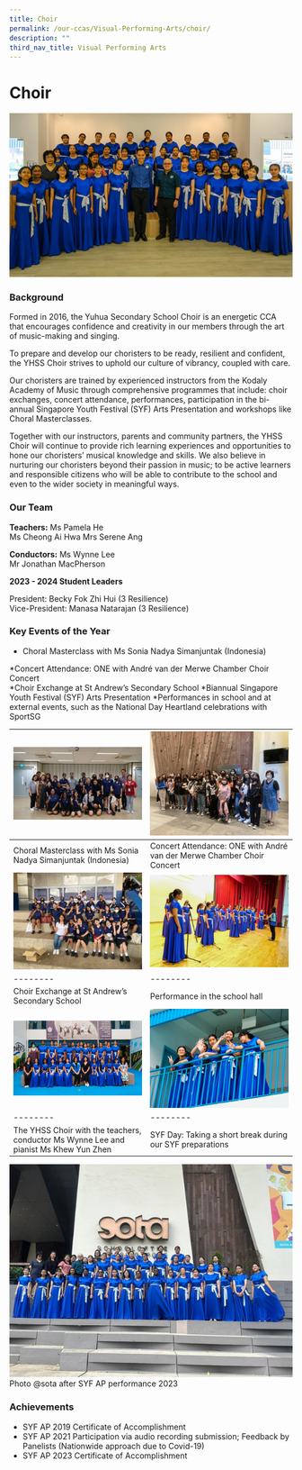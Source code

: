 ```yaml
---
title: Choir
permalink: /our-ccas/Visual-Performing-Arts/choir/
description: ""
third_nav_title: Visual Performing Arts
---
```

# **Choir**

![](/images/choir7.png)

### Background

Formed in 2016, the Yuhua Secondary School Choir is an energetic CCA that encourages confidence and creativity in our members through the art of music-making and singing. 

To prepare and develop our choristers to be ready, resilient and confident, the YHSS Choir strives to uphold our culture of vibrancy, coupled with care. 

Our choristers are trained by experienced instructors from the Kodaly Academy of Music through comprehensive programmes that include: choir exchanges, concert attendance, performances, participation in the bi-annual Singapore Youth Festival (SYF) Arts Presentation and workshops like Choral Masterclasses. 

Together with our instructors, parents and community partners, the YHSS Choir will continue to provide rich learning experiences and opportunities to hone our choristers’ musical knowledge and skills. We also believe in nurturing our choristers beyond their passion in music; to be active learners and responsible citizens who will be able to contribute to the school and even to the wider society in meaningful ways.


### Our Team

**Teachers:**
Ms Pamela He  
Ms Cheong Ai Hwa
Mrs Serene Ang

**Conductors:**
Ms Wynne Lee  
Mr Jonathan MacPherson

**2023 - 2024 Student Leaders**

President: Becky Fok Zhi Hui (3 Resilience)  
Vice-President: Manasa Natarajan (3 Resilience) 

### Key Events of the Year
*   Choral Masterclass with Ms Sonia Nadya Simanjuntak (Indonesia)
    
*Concert Attendance: ONE with André van der Merwe Chamber Choir Concert     
*Choir Exchange at St Andrew’s Secondary School
*Biannual Singapore Youth Festival (SYF) Arts Presentation
*Performances in school and at external events, such as the National Day Heartland celebrations with SportSG


|![](/images/choir1.png)|![](/images/choir2.png)| 
| -------- | -------- | 
| Choral Masterclass with Ms Sonia Nadya Simanjuntak (Indonesia) |Concert Attendance: ONE with André van der Merwe Chamber Choir Concert    | 
|	![](/images/choir3.png)|![](/images/choir4.png) | 
| -------- | -------- | 
|Choir Exchange at St Andrew’s Secondary School |Performance in the school hall| 
|	![](/images/choir5.png)|![](/images/choir6.png) | 
| -------- | -------- | 
|The YHSS Choir with the teachers, conductor Ms Wynne Lee and pianist Ms Khew Yun Zhen|SYF Day: Taking a short break during our SYF preparations| 

![](/images/choir8.png)
Photo @sota after SYF AP performance 2023
  
### Achievements

* SYF AP 2019 Certificate of Accomplishment
* SYF AP 2021 Participation via audio recording submission; Feedback by Panelists (Nationwide approach due to Covid-19)
* SYF AP 2023 Certificate of Accomplishment